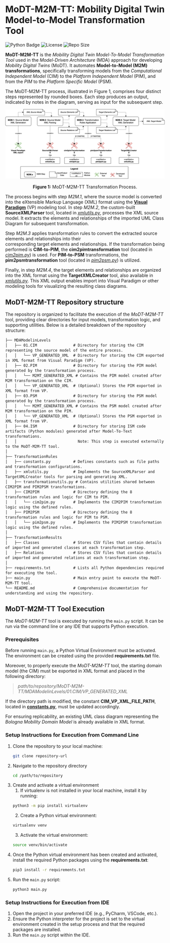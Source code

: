 # MoDT-M2M-TT:  Mobility Digital Twin Model-to-Model Transformation Tool
![Python Badge](https://img.shields.io/badge/dynamic/json?url=https://raw.githubusercontent.com/alessandrasomma28/MoDT-M2M-TT/refs/heads/main/Images/Badges/pythonb.json&label=Python&query=$.python.version&color=blue&cacheSeconds=60)
![License](https://img.shields.io/badge/dynamic/json?url=https://raw.githubusercontent.com/alessandrasomma28/MoDT-M2M-TT/refs/heads/main/Images/Badges/licenseb.json&label=License&query=$.license.version&color=orange&cacheSeconds=60&logo=GNU)
![Repo Size](https://img.shields.io/github/repo-size/alessandrasomma28/MoDT-M2M-TT?logo=github)

**MoDT-M2M-TT** is the *Mobility Digital Twin Model-To-Model Transformation Tool* used in the *Model-Driven 
Architecture* (MDA) approach for developing *Mobility Digital Twins* (MoDT). It automates **Model-to-Model (M2M) 
transformations**, specifically transforming models from the *Computational Independent Model* (CIM) to the 
*Platform Independent Model* (PIM), and from the *PIM* to the *Platform Specific Model* (PSM).

The MoDT-M2M-TT process, illustrated in Figure 1, comprises four distinct steps represented by rounded boxes. Each 
step produces an output, indicated by notes in the diagram, serving as input for the subsequent step.

<div align="center">
  <img src="Images/m2mprocess.png" alt="M2M Tool Image" width="700"/>
  <p><b>Figure 1:</b> MoDT-M2M-TT Transformation Process. </p>
</div>

The process begins with step *M2M.1*, where the source model is converted into the eXtensible Markup Language (XML) format 
using the [**Visual Paradigm**](https://www.visual-paradigm.com/) (VP) modeling tool. 
In step *M2M.2*, the custom-built **SourceXMLParser** tool, located in [*xmlutils.py*](https://raw.githubusercontent.com/alessandrasomma28/MoDT-M2M-TT/refs/heads/main/TransformationRules/xmlutils.py), 
processes the XML source model. It extracts the elements and relationships of the imported UML Class Diagram for 
subsequent transformation.

Step *M2M.3* applies transformation rules to convert the extracted source elements and relationships into their  
corresponding target elements and relationships. If the transformation being performed is **CIM-to-PIM**, 
the **cim2pimtransformation** tool (located in [*cim2pim.py*](https://raw.githubusercontent.com/alessandrasomma28/MoDT-M2M-TT/refs/heads/main/TransformationRules/CIM2PIM/cim2pim.py)) is used. 
For **PIM-to-PSM** transformations, the **pim2psmtransformation** tool (located in [*pim2psm.py*](https://raw.githubusercontent.com/alessandrasomma28/MoDT-M2M-TT/refs/heads/main/TransformationRules/PIM2PSM/pim2psm.py)) is utilized.

Finally, in step *M2M.4*, the target elements and relationships are organized into the XML format 
using the **TargetXMLCreator** tool, also available in [*xmlutils.py*](https://raw.githubusercontent.com/alessandrasomma28/MoDT-M2M-TT/refs/heads/main/TransformationRules/xmlutils.py). 
This XML output enables import into Visual Paradigm or other modeling tools for visualizing the resulting class diagrams.


## MoDT-M2M-TT Repository structure
The repository is organized to facilitate the execution of the *MoDT-M2M-TT* tool, providing clear directories for input 
models, transformation logic, and supporting utilities. Below is a detailed breakdown of the repository structure:

```plaintext
├── MDAModelinLevels
│   ├── 01.CIM                # Directory for storing the CIM representing the source model of the entire process.
│   │   └── VP_GENERATED_XML  # Directory for storing the CIM exported in XML format from Visual Paradigm (VP).
│   ├── 02.PIM                # Directory for storing the PIM model generated by the transformation process.
│   │   └── M2MT_GENERATED_XML # Contains the PIM model created after M2M transformation on the CIM.
│   │   └── VP_GENERATED_XML  # (Optional) Stores the PIM exported in XML format from VP.
│   ├── 03.PSM                # Directory for storing the PSM model generated by the transformation process.
│   │   └── M2MT_GENERATED_XML # Contains the PSM model created after M2M transformation on the PIM.
│   │   └── VP_GENERATED_XML  # (Optional) Stores the PSM exported in XML format from VP.
│   ├── 04.ISM                # Directory for storing ISM code artifacts (Python modules) generated after Model-To-Text transformations.
│   │                           Note: This step is executed externally to the MoDT-M2M-TT tool.
│
├── TransformationRules
│   ├── constants.py          # Defines constants such as file paths and transformation configurations.
│   ├── xmlutils.py           # Implements the SourceXMLParser and TargetXMLCreator tools for parsing and generating XML.
│   ├── transformationutils.py # Contains utilities shared between CIM2PIM and PIM2PSM transformations.
│   ├── CIM2PIM               # Directory defining the 8 transformation rules and logic for CIM to PIM.
│   │   └── cim2pim.py        # Implements the CIM2PIM transformation logic using the defined rules.
│   ├── PIM2PSM               # Directory defining the 8 transformation rules and logic for PIM to PSM.
│   │   └── pim2psm.py        # Implements the PIM2PSM transformation logic using the defined rules.
│
├── TransformationResults
│   ├── Classes               # Stores CSV files that contain details of imported and generated classes at each transformation step.
│   ├── Relations             # Stores CSV files that contain details of imported and generated relations at each transformation step.
│
├── requirements.txt          # Lists all Python dependencies required for executing the tool.
├── main.py                   # Main entry point to execute the MoDT-M2M-TT tool.
└── README.md                 # Comprehensive documentation for understanding and using the repository.
```

## MoDT-M2M-TT Tool Execution
The *MoDT-M2M-TT* tool is executed by running the `main.py` script. It can be run via the command line or any IDE 
that supports Python execution. 

### Prerequisites 
Before running `main.py`, a Python Virtual Environment must be activated. The environment can be created using the 
provided **requirements.txt** file. 

Moreover, to properly execute the *MoDT-M2M-TT* tool, the starting domain model (the CIM) must be exported in XML 
format and placed in the following directory:

> *path/to/repository/MoDT-M2M-TT/MDAModelinLevels/01.CIM/VP_GENERATED_XML*

If the directory path is modified, the constant **CIM_VP_XML_FILE_PATH**, located in [**constants.py**](https://raw.githubusercontent.com/alessandrasomma28/MoDT-M2M-TT/refs/heads/main/TransformationRules/constants.py), 
must be updated accordingly. 

For ensuring replicability, an existing UML class diagram representing the *Bologna Mobility Domain Model* is already 
available in XML format.

### Setup Instructions for Execution from Command Line
1. Clone the repository to your local machine:
     ```bash
   git clone repository-url
2. Navigate to the repository directory
    ```bash
   cd /path/to/repository
3. Create and activate a virtual environment
   1. If virtualenv is not installed in your local machine, install it by running:
   ```bash
   python3 -m pip install virtualenv
   ```
   2. Create a Python virtual environment:
   ```bash
   virtualenv venv
   ```
   3. Activate the virtual environment:
   ```bash
   source venv/bin/activate
   ```
4. Once the Python virtual environment has been created and activated, install the required Python packages using 
   the **requirements.txt**:
    ```bash
   pip3 install -r requirements.txt
   ```
5. Run the `main.py` script:
   ```bash
   python3 main.py
   ```

### Setup Instructions for Execution from IDE
1. Open the project in your preferred IDE (e.g., PyCharm, VSCode, etc.).
2. Ensure the Python interpreter for the project is set to the virtual environment created in the setup process 
   and that the required packages are installed.
3. Run the `main.py` script within the IDE.



